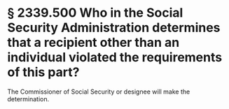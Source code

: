 # § 2339.500   Who in the Social Security Administration determines that a recipient other than an individual violated the requirements of this part?

The Commissioner of Social Security or designee will make the determination.




